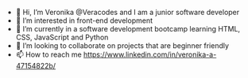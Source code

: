 - 👋 Hi, I’m Veronika @Veracodes and I am a junior software developer
- 👀 I’m interested in front-end development
- 🌱 I’m currently in a software development bootcamp learning HTML, CSS, JavaScript and Python
- 💞️ I’m looking to collaborate on projects that are beginner friendly
- 📫 How to reach me https://www.linkedin.com/in/veronika-a-47154822b/

<!---
Veracodes/Veracodes is a ✨ special ✨ repository because its `README.md` (this file) appears on your GitHub profile.
You can click the Preview link to take a look at your changes.
--->
